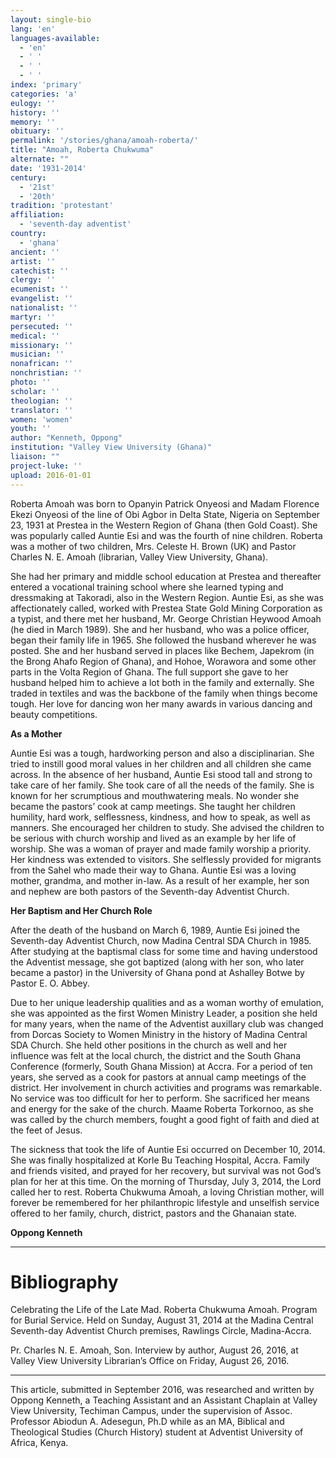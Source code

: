 ```yaml
---
layout: single-bio
lang: 'en'
languages-available:
  - 'en'
  - ' '
  - ' '
  - ' '
index: 'primary'
categories: 'a'
eulogy: ''
history: ''
memory: ''
obituary: ''
permalink: '/stories/ghana/amoah-roberta/'
title: "Amoah, Roberta Chukwuma"
alternate: ""
date: '1931-2014'
century:
  - '21st'
  - '20th'
tradition: 'protestant'
affiliation:
  - 'seventh-day adventist'
country:
  - 'ghana'
ancient: ''
artist: ''
catechist: ''
clergy: ''
ecumenist: ''
evangelist: ''
nationalist: ''
martyr: ''
persecuted: ''
medical: ''
missionary: ''
musician: ''
nonafrican: ''
nonchristian: ''
photo: ''
scholar: ''
theologian: ''
translator: ''
women: 'women'
youth: ''
author: "Kenneth, Oppong"
institution: "Valley View University (Ghana)"
liaison: ""
project-luke: ''
upload: 2016-01-01
---
```




Roberta Amoah was born to Opanyin Patrick Onyeosi and Madam Florence Ekezi Onyeosi of the line of Obi Agbor in Delta State, Nigeria on September 23, 1931 at Prestea in the Western Region of Ghana (then Gold Coast). She was popularly called Auntie Esi and was the fourth of nine children. Roberta was a mother of two children, Mrs. Celeste H. Brown (UK) and Pastor Charles N. E. Amoah (librarian, Valley View University, Ghana).

She had her primary and middle school education at Prestea and thereafter entered a vocational training school where she learned typing and dressmaking at Takoradi, also in the Western Region. Auntie Esi, as she was affectionately called, worked with Prestea State Gold Mining Corporation as a typist, and there met her husband, Mr. George Christian Heywood Amoah (he died in March 1989). She and her husband, who was a police officer, began their family life in 1965. She followed the husband wherever he was posted. She and her husband served in places like Bechem, Japekrom (in the Brong Ahafo Region of Ghana), and Hohoe, Worawora and some other parts in the Volta Region of Ghana. The full support she gave to her husband helped him to achieve a lot both in the family and externally. She traded in textiles and was the backbone of the family when things become tough. Her love for dancing won her many awards in various dancing and beauty competitions.

**As a Mother**

Auntie Esi was a tough, hardworking person and also a disciplinarian. She tried to instill good moral values in her children and all children she came across. In the absence of her husband, Auntie Esi stood tall and strong to take care of her family. She took care of all the needs of the family. She is known for her scrumptious and mouthwatering meals. No wonder she became the pastors’ cook at camp meetings. She taught her children humility, hard work, selflessness, kindness, and how to speak, as well as manners. She encouraged her children to study. She advised the children to be serious with church worship and lived as an example by her life of worship. She was a woman of prayer and made family worship a priority. Her kindness was extended to visitors. She selflessly provided for migrants from the Sahel who made their way to Ghana. Auntie Esi was a loving mother, grandma, and mother in-law. As a result of her example, her son and nephew are both pastors of the Seventh-day Adventist Church.

**Her Baptism and Her Church Role**

After the death of the husband  on March 6, 1989, Auntie Esi joined the Seventh-day Adventist Church, now Madina Central SDA Church in 1985. After studying at the baptismal class for some time and having understood the Adventist message, she got baptized (along with her son, who later became a pastor) in the University of Ghana pond at Ashalley Botwe by Pastor E. O. Abbey.

Due to her unique leadership qualities and as a woman worthy of emulation, she was appointed as the first Women Ministry Leader, a position she held for many years, when the name of the Adventist auxillary club was changed from Dorcas Society to Women Ministry in the history of Madina Central SDA Church. She held other positions in the church as well and her influence was felt at the local church, the district and the South Ghana Conference (formerly, South Ghana Mission) at Accra. For a period of ten years, she served as a cook for pastors at annual camp meetings of the district. Her involvement in church activities and programs was remarkable. No service was too difficult for her to perform. She sacrificed her means and energy for the sake of the church. Maame Roberta Torkornoo, as she was called by the church members, fought a good fight of faith and died at the feet of Jesus.

The sickness that took the life of Auntie Esi occurred on December 10, 2014. She was finally hospitalized at Korle Bu Teaching Hospital, Accra. Family and friends visited, and prayed for her recovery, but survival was not God’s plan for her at this time. On the morning of Thursday, July 3, 2014, the Lord called her to rest. Roberta Chukwuma Amoah, a loving Christian mother, will forever be remembered for her philanthropic lifestyle and unselfish service offered to her family, church, district, pastors and the Ghanaian state.

**Oppong  Kenneth**

---

# Bibliography

Celebrating the Life of the Late Mad. Roberta Chukwuma Amoah. Program for Burial Service. Held on Sunday, August 31, 2014 at the Madina Central Seventh-day Adventist Church premises, Rawlings Circle, Madina-Accra.

Pr. Charles N. E. Amoah, Son. Interview by author, August 26, 2016, at Valley View University Librarian’s Office on Friday, August 26, 2016.

---

This article, submitted in September 2016, was researched and written by Oppong Kenneth, a Teaching Assistant and an Assistant Chaplain at Valley View University, Techiman Campus, under the supervision of Assoc. Professor Abiodun A. Adesegun, Ph.D while as an MA, Biblical and Theological Studies (Church History) student at Adventist University of Africa, Kenya.
